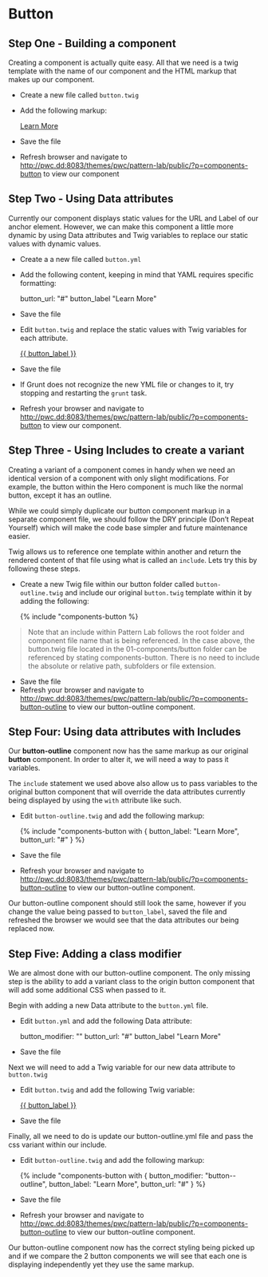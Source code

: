 # Button

## Step One - Building a component

Creating a component is actually quite easy.  All that we need is a twig template with the name of our component and the HTML markup that makes up our component.


- Create a new file called `button.twig`
- Add the following markup:


    <a href="#" class="button">Learn More</a>


- Save the file
- Refresh browser and navigate to http://pwc.dd:8083/themes/pwc/pattern-lab/public/?p=components-button to view our component
## Step Two - Using Data attributes

Currently our component displays static values for the URL and Label of our anchor element.  However, we can make this component a little more dynamic by using Data attributes and Twig variables to replace our static values with dynamic values.


- Create a a new file called `button.yml`
- Add the following content, keeping in mind that YAML requires specific formatting:


    button_url: "#"
    button_label "Learn More"


- Save the file
- Edit `button.twig` and replace the static values with Twig variables for each attribute.


    <a href="{{ button_url }}" class="button">{{ button_label }}</a>


- Save the file
- If Grunt does not recognize the new YML file or changes to it, try stopping and restarting the `grunt` task.
- Refresh your browser and navigate to http://pwc.dd:8083/themes/pwc/pattern-lab/public/?p=components-button to view our component.


## Step Three - Using Includes to create a variant

Creating a variant of a component comes in handy when we need an identical version of a component with only slight modifications.  For example, the button within the Hero component is much like the normal button, except it has an outline.

While we could simply duplicate our button component markup in a separate component file,  we should follow the DRY principle (Don’t Repeat Yourself) which will make the code base simpler and future maintenance easier.

Twig allows us to reference one template within another and return the rendered content of that file using what is called an `include`.  Lets try this by following these steps.


- Create a new Twig file within our button folder called `button-outline.twig` and include our original `button.twig` template within it by adding the following:


    {% include "components-button %}


> Note that an include within Pattern Lab follows the root folder and component file name that is being referenced.  In the case above, the button.twig file located in the 01-components/button folder can be referenced by stating components-button.  There is no need to include the absolute or relative path, subfolders or file extension.


- Save the file
- Refresh your browser and navigate to http://pwc.dd:8083/themes/pwc/pattern-lab/public/?p=components-button-outline to view our button-outline component.


## Step Four: Using data attributes with Includes 

Our **button-outline** component now has the same markup as our original **button** component.  In order to alter it, we will need a way to pass it variables.

The `include` statement we used above also allow us to pass variables to the original button component that will override the data attributes currently being displayed by using the `with` attribute like such.


- Edit `button-outline.twig` and add the following markup:


    {% include "components-button 
      with {
        button_label: "Learn More",
        button_url: "#"
      }
    %}


- Save the file
- Refresh your browser and navigate to http://pwc.dd:8083/themes/pwc/pattern-lab/public/?p=components-button-outline to view our button-outline component.

Our button-outline component should still look the same, however if you change the value being passed to `button_label`, saved the file and refreshed the browser we would see that the data attributes our being replaced now.


## Step Five: Adding a class modifier

We are almost done with our button-outline component.  The only missing step is the ability to add a variant class to the origin button component that will add some additional CSS when passed to it.

Begin with adding a new Data attribute to the `button.yml` file.


- Edit `button.yml` and add the following Data attribute:


    button_modifier: ""
    button_url: "#"
    button_label "Learn More"


- Save the file

Next we will need to add a Twig variable for our new data attribute to `button.twig`


- Edit `button.twig` and add the following Twig variable:


    <a href="{{ button_url }}" class="button {{ button_modifier }}">{{ button_label }}</a>


- Save the file

Finally, all we need to do is update our button-outline.yml file and pass the css variant within our include.


- Edit `button-outline.twig` and add the following markup:


    {% include "components-button 
      with {
        button_modifier: "button--outline",
        button_label: "Learn More",
        button_url: "#"
      }
    %}


- Save the file
- Refresh your browser and navigate to http://pwc.dd:8083/themes/pwc/pattern-lab/public/?p=components-button-outline to view our button-outline component.

Our button-outline component now has the correct styling being picked up and if we compare the 2 button components we will see that each one is displaying independently yet they use the same markup.

